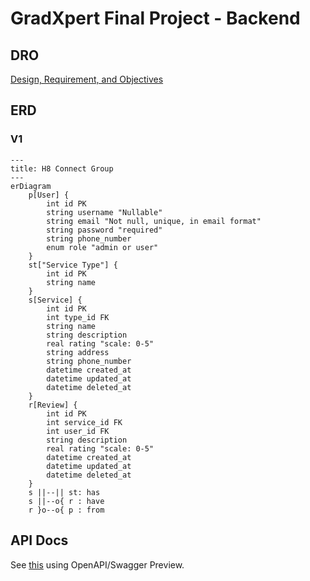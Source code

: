# GradXpert Final Project - Backend
## DRO
[Design, Requirement, and Objectives](https://docs.google.com/document/d/1xzJGHAJWesuQl7HHqg0dNCxhKBOVAP1KVf0cT62lHho/edit#heading=h.hqo576f2l496)

## ERD
### V1
```mermaid
---
title: H8 Connect Group
---
erDiagram
	p[User] {
		int id PK
		string username "Nullable"
		string email "Not null, unique, in email format"
		string password "required"
		string phone_number
		enum role "admin or user"
	}
	st["Service Type"] {
		int id PK
		string name
	}
    s[Service] {
        int id PK
        int type_id FK
        string name
        string description
        real rating "scale: 0-5"
        string address
        string phone_number
        datetime created_at
        datetime updated_at
        datetime deleted_at
    }
    r[Review] {
        int id PK
        int service_id FK
        int user_id FK
        string description
        real rating "scale: 0-5"
        datetime created_at
        datetime updated_at
        datetime deleted_at
    }
    s ||--|| st: has
    s ||--o{ r : have
    r }o--o{ p : from
```
## API Docs
See [this](./docs/api-docs.yml) using OpenAPI/Swagger Preview.
